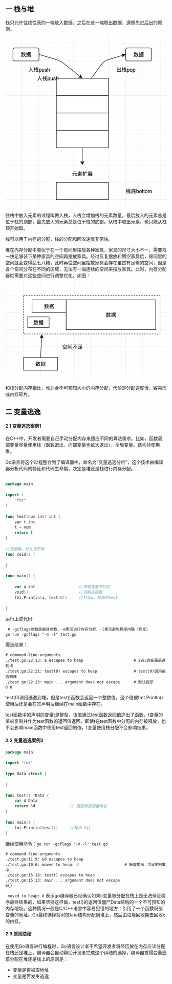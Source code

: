 ## 一 栈与堆

栈只允许往线性表的一端放入数据，之后在这一端取出数据，遵照先进后出的原则。  

![](/images/Golang/原理-01.png)  

往栈中放入元素的过程叫做入栈，入栈会增加栈的元素数量，最后放入的元素总是位于栈的顶部，最先放入的元素总是位于栈的底部。从栈中取出元素，也只能从栈顶开始取。  

栈可以用于内存的分配，栈的分配和回收速度非常快。  

堆在内存分配中类似于在一个房间里摆放各种家具，家具的尺寸大小不一，需要找一块足够装下某种家具的空间再摆放家具。经过反复摆放和腾空家具后，房间里的空间就会变得乱七八糟，此时再往空间里摆放家具会存在虽然有足够的空间，但是各个空间分布在不同的区域，无法有一端连续的空间来摆放家具。此时，内存分配器就需要对这些空间进行调整优化，如图：

![](/images/Golang/原理-02.png)  

和栈分配内存相比，堆适合不可预知大小的内存分配，代价是分配速度慢，容易形成内存碎片。  

## 二 变量逃逸  

#### 2.1 变量逃逸案例1
在C++中，开发者需要自己手动分配内存来适应不同的算法需求。比如，函数局部变量尽量使用栈（函数退出，内部变量也依次退出），全局变量、结构体使用堆。  

Go语言将这个过程整合到了编译器中，命名为“变量逃逸分析”，这个技术由编译器分析代码的特征和代码生命期，决定是堆还是栈进行内存分配。  

```go

package main

import (
	"fmt"
)

func test(num int) int {
	var t int
	t = num
	return t 
}

//空函数，什么也不做
func void() {

}

func main() {

	var a int					//声明变量并打印
	void()						//调用空函数
	fmt.Println(a, test(0))		//打印a，并调用test

}
```

运行上述代码:
```
 # -gcflags参数是编译参数，-m表示进行内存分析，-l表示避免程序内联（优化）
go run -gcflags "-m -l" test.go    
```

得到结果：
```
# command-line-arguments
./test.go:22:13: a escapes to heap                      # 29行的变量逃逸到堆
./test.go:22:21: test(0) escapes to heap                # test(0)调用逃逸到堆
./test.go:22:13: main ... argument does not escape      # 默认提示
0 0
```

test(0)调用逃逸到堆，但是test()函数会返回一个整数值，这个值被fmt.Println()使用后还是会在其声明后继续在main函数中存在。  

test函数中的声明的变量t是整型，该值通过test函数返回值逃出了函数，t变量的值被复制并作为test函数的返回值返回，即使t在test函数中分配的内存被释放，也不会影响main函数中使用test返回的值，t变量使用栈分配不会影响结果。


#### 2.2 变量逃逸案例2

```go
package main

import "fmt"

type Data struct {

}

func test() *Data {
	var d Data
	return &d 				// 返回局部变量地址
}

func main() {
	fmt.Println(test())		//输出 &{}
}
```

继续使用命令：`go run -gcflags "-m -l" test.go`
```
# command-line-arguments
./test.go:11:9: &d escapes to heap
./test.go:10:6: moved to heap: d                    # 新增提示：将d移到堆中
./test.go:15:18: test() escapes to heap
./test.go:15:13: main ... argument does not escape
&{}
```

` moved to heap: d` 表示go编译器已经确认如果c变量被分配在栈上是无法保证程序最终结果的，如果坚持这样做，test()的返回值僵尸Data结构的一个不可预知的内存地址。这种情况一般是C/C++语言中容易犯错的地方：引用了一个函数局部变量的地址。Go最终选择将d的Data结构分配到堆上，然后由垃圾回收期去回收c的内存。  

#### 2.3 原则总结

在使用Go语言进行编程时，Go语言设计者不希望开发者将经历放在内存应该分配在栈还是堆上，编译器会自动帮助开发者完成这个纠结的选择，编译器觉得变量应该分配在堆还是栈上的原则是：
- 变量是否被取地址
- 变量是否发生逃逸

